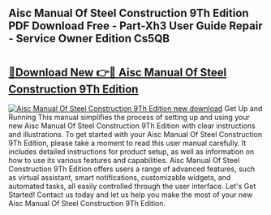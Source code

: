 ## Aisc Manual Of Steel Construction 9Th Edition PDF Download Free - Part-Xh3 User Guide Repair - Service Owner Edition Cs5QB

# <h2><a href="http://bc28121.oget.top/?id=Aisc+Manual+Of+Steel+Construction+9Th+Edition">🔗Download New 👉🔴 Aisc Manual Of Steel Construction 9Th Edition</a></h2>

[![Aisc Manual Of Steel Construction 9Th Edition new download](https://i.imgur.com/5g1atiW.png)](http://bc28121.oget.top/?id=Aisc+Manual+Of+Steel+Construction+9Th+Edition)
Get Up and Running This manual simplifies the process of setting up and using your new Aisc Manual Of Steel Construction 9Th Edition with clear instructions and illustrations. To get started with your Aisc Manual Of Steel Construction 9Th Edition, please take a moment to read this user manual carefully. It includes detailed instructions for product setup, as well as information on how to use its various features and capabilities. Aisc Manual Of Steel Construction 9Th Edition offers users a range of advanced features, such as virtual assistant, smart notifications, customizable widgets, and automated tasks, all easily controlled through the user interface. Let's Get Started! Contact us today and let us help you make the most of your new Aisc Manual Of Steel Construction 9Th Edition.
